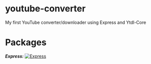 # youtube-converter
My first YouTube converter/downloader using Express and Ytdl-Core

# Packages
***Express:*** [![Express](https://badgen.net/npm/v/express)](https://www.npmjs.com/package/express)
